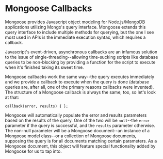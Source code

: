 # Mongoose Callbacks

Mongoose provides Javascript object modeling for Node.js/MongoDB applications utilizing Mongo's query interface. Mongoose extends this query interface to include multiple methods for querying, but the one I see most used in APIs is the immediate execution syntax, which requires a callback. 

Javascript's event-driven, asynchronous callbacks are an infamous solution to the issue of single-threading--allowing time-sucking scripts like database queries to be non-blocking by providing a function for the script to execute when it's finished taking its sweet time. 

Mongoose callbacks work the same way--the query executes immediately and we provide a callback to execute when the query is done (database queries are, after all, one of the primary reasons callbacks were invented). The structure of a Mongoose callback is always the same, too, so let's look at that:

	callback(error, results) { };
	
Mongoose will automatically populate the error and results parameters based on the results of the query. One of the two will be `null`--the `error` parameter if the query is successful, and the `results` parameter otherwise. The non-null parameter will be a Mongoose document--an instance of a Mongoose model class--or a collection of Mongoose documents, supposing the query is for all documents matching certain parameters. As a Mongoose document, this object will feature special functionality added by Mongoose for us to tap into.